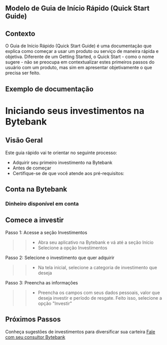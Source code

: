 ## Modelo de Guia de Início Rápido (Quick Start Guide)

## Contexto
O Guia de Início Rápido (Quick Start Guide) é uma documentação que explica como começar a usar um produto ou serviço de maneira rápida e objetiva. Diferente de um Getting Started, o Quick Start - como o nome sugere - não se preocupa em contextualizar estes primeiros passos do usuário com um produto, mas sim em apresentar objetivamente o que precisa ser feito.

## Exemplo de documentação

# Iniciando seus investimentos na Bytebank
## Visão Geral
Este guia rápido vai te orientar no seguinte processo:

- Adquirir seu primeiro investimento na Bytebank
- Antes de começar
- Certifique-se de que você atende aos pré-requisitos:

## Conta na Bytebank

### Dinheiro disponível em conta
## Comece a investir

Passo 1: Acesse a seção Investimentos
>> - Abra seu aplicativo na Bytebank e vá até a seção Início
>> - Selecione a opção Investimentos

Passo 2: Selecione o investimento que quer adquirir
>> - Na tela inicial, selecione a categoria de investimento que deseja

Passo 3: Preencha as informações
>> - Preencha os campos com seus dados pessoais, valor que deseja investir e período de resgate. Feito isso, selecione a opção "Investir"

## Próximos Passos
Conheça sugestões de investimentos para diversificar sua carteira
[Fale com seu consultor Bytebank](https://conta.uol.com.br/login?t=uol_webmail&env=visitante&dest=https://mail.uol.com.br/login/check_session)
